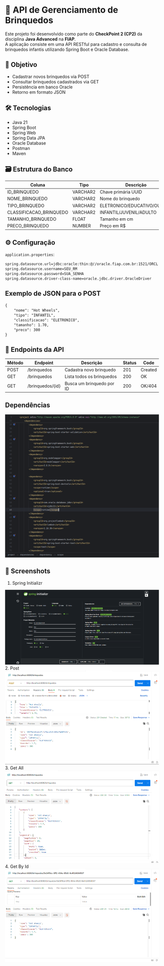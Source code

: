 # 🧸 API de Gerenciamento de Brinquedos

Este projeto foi desenvolvido como parte do **CheckPoint 2 (CP2)** da disciplina **Java Advanced** na **FIAP**.  
A aplicação consiste em uma API RESTful para cadastro e consulta de brinquedos infantis utilizando Spring Boot e Oracle Database.

## 📌 Objetivo
- Cadastrar novos brinquedos via POST
- Consultar brinquedos cadastrados via GET
- Persistência em banco Oracle
- Retorno em formato JSON

## 🛠 Tecnologias
- Java 21
- Spring Boot
- Spring Web
- Spring Data JPA
- Oracle Database
- Postman
- Maven

## 🗃 Estrutura do Banco
| Coluna | Tipo | Descrição |
|--------|------|-----------|
| ID_BRINQUEDO | VARCHAR2 | Chave primária UUID |
| NOME_BRINQUEDO | VARCHAR2 | Nome do brinquedo |
| TIPO_BRINQUEDO | VARCHAR2 | ELETRONICO/EDUCATIVO/OUTROS |
| CLASSIFICACAO_BRINQUEDO | VARCHAR2 | INFANTIL/JUVENIL/ADULTO |
| TAMANHO_BRINQUEDO | FLOAT | Tamanho em cm |
| PRECO_BRINQUEDO | NUMBER | Preço em R$ |

## ⚙ Configuração
`application.properties`:
```properties
spring.datasource.url=jdbc:oracle:thin:@//oracle.fiap.com.br:1521/ORCL
spring.datasource.username=SEU_RM
spring.datasource.password=SUA_SENHA
spring.datasource.driver-class-name=oracle.jdbc.driver.OracleDriver
```

## Exemplo de JSON para o POST
```
{
    "nome": "Hot Wheels",
    "tipo": "INFANTIL",
    "classificacao": "ELETRONICO",
    "tamanho": 1.70,
    "preco": 300
}
```

## 🔌 Endpoints da API
| Método |	Endpoint |	Descrição |	Status | Code |
|--------|-----------|------------|--------|------|
| POST | /brinquedos	| Cadastra novo brinquedo	| 201 | Created |
| GET |	/brinquedos | Lista todos os brinquedos |	200 | OK |
| GET	| /brinquedos/{id} | Busca um brinquedo por ID | 200 | OK/404 | Not Found

## Dependências

<img src="https://github.com/vitorvhsilva/CP2-Spring/blob/main/assets/dependencias_maven.png">


## 📸 Screenshots

1. Spring Initializr
<img src="https://github.com/vitorvhsilva/CP2-Spring/blob/main/assets/dependencias_spring_initializer.png">
2. Post
<img src="https://github.com/vitorvhsilva/CP2-Spring/blob/main/assets/resposta_post.PNG">
3. Get All
<img src="https://github.com/vitorvhsilva/CP2-Spring/blob/main/assets/resposta_get.PNG">
4. Get By Id
<img src="https://github.com/vitorvhsilva/CP2-Spring/blob/main/assets/resposta_getid.PNG">
